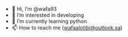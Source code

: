 - 👋 Hi, I’m @wafa93
- 👀 I’m interested in developing 
- 🌱 I’m currently learning python
- 📫 How to reach me (wafaalotibi@outlook.sa)

<!---
wafa93/wafa93 is a ✨ special ✨ repository because its `README.md` (this file) appears on your GitHub profile.
You can click the Preview link to take a look at your changes.
--->
